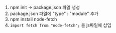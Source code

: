1. npm init -> package.json 파일 생성
2. package.json 파일에 "type" : "module" 추가
3. npm install node-fetch
4. `import fetch from "node-fetch";` 을 js파일에 삽입
